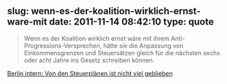 slug: wenn-es-der-koalition-wirklich-ernst-ware-mit
date: 2011-11-14 08:42:10
type: quote
---

> Wenn es der Koalition wirklich ernst wäre mit ihrem Anti-Progressions-Versprechen, hätte sie die Anpassung von Einkommensgrenzen und Steuersätzen gleich für die nächsten sechs oder acht Jahre ins Gesetz schreiben können.

[Berlin intern: Von den Steuerplänen ist nicht viel geblieben](http://www.wiwo.de/politik/deutschland/berlin-intern-von-den-steuerplaenen-ist-nicht-viel-geblieben/5824986.html)
